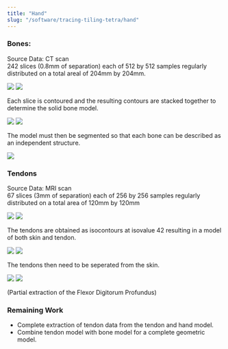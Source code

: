 ```yaml
---
title: "Hand"
slug: "/software/tracing-tiling-tetra/hand"
---
```

### Bones: 
Source Data: CT scan  
242 slices (0.8mm of separation) each of 512 by 512 samples regularly distributed on a total areal of 204mm by 204mm.

![](https://cvcweb.oden.utexas.edu/cvcwp/wp-content/uploads/2018/09/ct-hand93.gif)
![](https://cvcweb.oden.utexas.edu/cvcwp/wp-content/uploads/2018/09/ct-hand123.gif)
    

Each slice is contoured and the resulting contours are stacked together to determine the solid bone model.

![](https://cvcweb.oden.utexas.edu/cvcwp/wp-content/uploads/2018/09/CT-solid2.gif)
![](https://cvcweb.oden.utexas.edu/cvcwp/wp-content/uploads/2018/09/CT-solid1.gif)
    

The model must then be segmented so that each bone can be described as an independent structure.

![](https://cvcweb.oden.utexas.edu/cvcwp/wp-content/uploads/2018/09/finger1.gif)
    

### Tendons
Source Data: MRI scan  
67 slices (3mm of separation) each of 256 by 256 samples regularly distributed on a total area of 120mm by 120mm

![](https://cvcweb.oden.utexas.edu/cvcwp/wp-content/uploads/2018/09/MRI-hand21.gif)
![](https://cvcweb.oden.utexas.edu/cvcwp/wp-content/uploads/2018/09/MRI-hand34.gif)
    

The tendons are obtained as isocontours at isovalue 42 resulting in a model of both skin and tendon.

![](https://cvcweb.oden.utexas.edu/cvcwp/wp-content/uploads/2018/09/MRI-solid2.gif)
![](https://cvcweb.oden.utexas.edu/cvcwp/wp-content/uploads/2018/09/MRI-solid1.gif)
    

The tendons then need to be seperated from the skin.

![](https://cvcweb.oden.utexas.edu/cvcwp/wp-content/uploads/2018/09/tendon1.gif)
![](https://cvcweb.oden.utexas.edu/cvcwp/wp-content/uploads/2018/09/MRI-solid3.gif)
    

(Partial extraction of the Flexor Digitorum Profundus)

### Remaining Work

*   Complete extraction of tendon data from the tendon and hand model.
*   Combine tendon model with bone model for a complete geometric model.